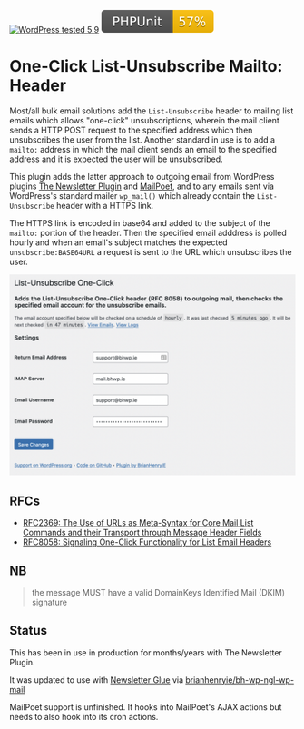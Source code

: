 [![WordPress tested 5.9](https://img.shields.io/badge/WordPress-v5.9%20tested-0073aa.svg)](https://wordpress.org/plugins/bh-wp-autologin-urls) [![PHPUnit ](.github/coverage.svg)](https://brianhenryie.github.io/bh-wp-github-actions-tests/)

# One-Click List-Unsubscribe Mailto: Header

Most/all bulk email solutions add the `List-Unsubscribe` header to mailing list emails which allows "one-click" unsubscriptions, wherein the mail client sends a HTTP POST request to the specified address which then unsubscribes the user from the list. Another standard in use is to add a `mailto:` address in which the mail client sends an email to the specified address and it is expected the user will be unsubscribed.

This plugin adds the latter approach to outgoing email from WordPress plugins [The Newsletter Plugin](https://wordpress.org/plugins/newsletter/) and [MailPoet](https://wordpress.org/plugins/mailpoet/), and to any emails sent via WordPress's standard mailer `wp_mail()` which already contain the `List-Unsubscribe` header with a HTTPS link. 

The HTTPS link is encoded in base64 and added to the subject of the `mailto:` portion of the header. Then the specified email adddress is polled hourly and when an email's subject matches the expected `unsubscribe:BASE64URL` a request is sent to the URL which unsubscribes the user. 

![Settings Page](./assets/settings-page.png "Settings Page")

## RFCs

* [RFC2369: The Use of URLs as Meta-Syntax for Core Mail List Commands and their Transport through Message Header Fields](https://tools.ietf.org/html/rfc2369)
* [RFC8058: Signaling One-Click Functionality for List Email Headers](https://tools.ietf.org/html/rfc8058)

## NB

> the message MUST have a valid DomainKeys Identified Mail (DKIM) signature

## Status

This has been in use in production for months/years with The Newsletter Plugin. 

It was updated to use with [Newsletter Glue](https://newsletterglue.com/) via [brianhenryie/bh-wp-ngl-wp-mail](https://github.com/BrianHenryIE/bh-wp-ngl-wp-mail)

MailPoet support is unfinished. It hooks into MailPoet's AJAX actions but needs to also hook into its cron actions. 